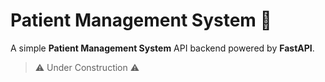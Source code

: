# Patient Management System 🏥

A simple **Patient Management System** API backend powered by **FastAPI**.

> ⚠️ Under Construction ⚠️
